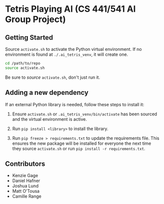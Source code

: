 # Tetris Playing AI (CS 441/541 AI Group Project)

## Getting Started

Source `activate.sh` to activate the Python virtual environment.
If no environment is found at `./.ai_tetris_venv`, it will create one.

``` bash
cd /path/to/repo
source activate.sh
```

Be sure to *source* `activate.sh`, don't just run it.

## Adding a new dependency

If an external Python library is needed, follow these steps to install it:

1. Ensure `activate.sh` or `.ai_tetris_venv/bin/activate` has been sourced and
   the virtual environment is active.

2. Run `pip install <library>`  to install the library.

3. Run `pip freeze > requirements.txt` to update the requirements file. This
   ensures the new package will be installed for everyone the next time they
   source `activate.sh` or run `pip install -r requirements.txt`.

## Contributors

* Kenzie Gage
* Daniel Hafner
* Joshua Lund
* Matt O'Tousa
* Camille Range

